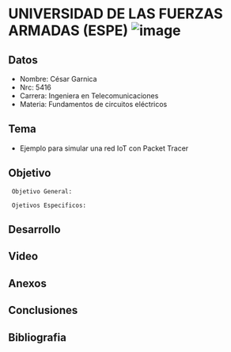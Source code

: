 
UNIVERSIDAD DE LAS FUERZAS ARMADAS (ESPE)     ![image](https://user-images.githubusercontent.com/88467497/133656171-c0eee408-9fc0-4a82-81dc-2aaeab0e7787.png)
========================

## Datos 

- Nombre: César Garnica
- Nrc: 5416
- Carrera: Ingeniera en Telecomunicaciones 
- Materia: Fundamentos de circuitos eléctricos 

## Tema 
 - Ejemplo para simular una red IoT con Packet Tracer

## Objetivo

     Objetivo General:
     
     Ojetivos Especificos:
     
## Desarrollo 

## Video

## Anexos

## Conclusiones

## Bibliografia 
